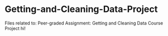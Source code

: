 # Getting-and-Cleaning-Data-Project
Files related to: Peer-graded Assignment: Getting and Cleaning Data Course Project
hi!
